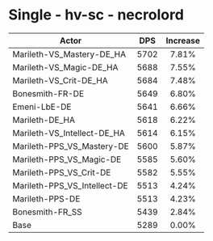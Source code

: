 # Single - hv-sc - necrolord
| Actor | DPS | Increase |
|---|:---:|:---:|
|Marileth-VS_Mastery-DE_HA|5702|7.81%|
|Marileth-VS_Magic-DE_HA|5688|7.55%|
|Marileth-VS_Crit-DE_HA|5684|7.48%|
|Bonesmith-FR-DE|5649|6.80%|
|Emeni-LbE-DE|5641|6.66%|
|Marileth-DE_HA|5618|6.22%|
|Marileth-VS_Intellect-DE_HA|5614|6.15%|
|Marileth-PPS_VS_Mastery-DE|5600|5.87%|
|Marileth-PPS_VS_Magic-DE|5585|5.60%|
|Marileth-PPS_VS_Crit-DE|5582|5.55%|
|Marileth-PPS_VS_Intellect-DE|5513|4.24%|
|Marileth-PPS-DE|5513|4.23%|
|Bonesmith-FR_SS|5439|2.84%|
|Base|5289|0.00%|
